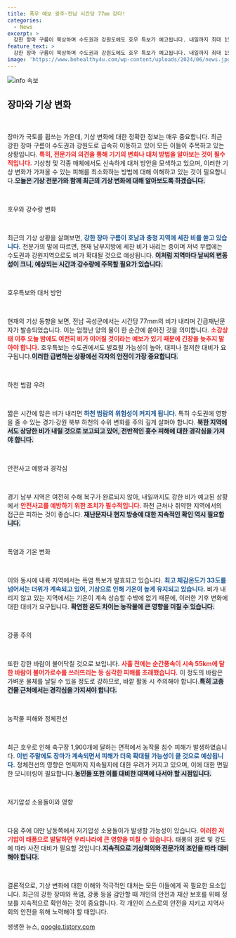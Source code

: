 ```yaml
---
title: 폭우 예보 광주·전남 시간당 77㎜ 강타!
categories:
  - News
excerpt: >
  강한 장마 구름이 북상하며 수도권과 강원도에도 호우 특보가 예고됩니다. 내일까지 최대 150mm 비가 내릴 가능성이 높아 안전사고 예방에 주의가 필요합니다. 폭염과 강풍도 함께하니 대비가 필수! 클릭해서 자세한 기상 상황을 확인하세요!
feature_text: >
  강한 장마 구름이 북상하며 수도권과 강원도에도 호우 특보가 예고됩니다. 내일까지 최대 150mm 비가 내릴 가능성이 높아 안전사고 예방에 주의가 필요합니다. 폭염과 강풍도 함께하니 대비가 필수! 클릭해서 자세한 기상 상황을 확인하세요!
image: 'https://www.behealthy4u.com/wp-content/uploads/2024/06/news.jpg'
---
```


<p><img src="https://www.behealthy4u.com/wp-content/uploads/2024/06/news.jpg" alt="info 속보" /></p>

<h2 data-ke-size="size26">장마와 기상 변화</h2>

<p data-ke-size="size16">&nbsp;</p>

<p>장마가 국토를 휩쓰는 가운데, 기상 변화에 대한 정확한 정보는 매우 중요합니다. 최근 강한 장마 구름이 수도권과 강원도로 급속히 이동하고 있어 모든 이들이 주목하고 있는 상황입니다. <b><span style="color: #ee2323;">특히, 전문가의 의견을 통해 기기의 변화나 대처 방법을 알아보는 것이 필수적입니다.</span></b> 기상청 및 각종 매체에서도 신속하게 대처 방안을 모색하고 있으며, 이러한 기상 변화가 가져올 수 있는 피해를 최소화하는 방법에 대해 이해하고 있는 것이 필요합니다.<b><span style="background-color: #21538527;">오늘은 기상 전문가와 함께 최근의 기상 변화에 대해 알아보도록 하겠습니다.</span></b> </p>

<p data-ke-size="size16">&nbsp;</p>

<p>호우와 강수량 변화</p>

<p data-ke-size="size16">&nbsp;</p>

<p>최근의 기상 상황을 살펴보면, <b><span style="color: #1a5490;">강한 장마 구름이 호남과 충청 지역에 세찬 비를 쏟고 있습니다.</span></b> 전문가의 말에 따르면, 현재 남부지방에 세찬 비가 내리는 중이며 저녁 무렵에는 수도권과 강원지역으로도 비가 확대될 것으로 예상됩니다. <b><span style="background-color: #21538527;">이처럼 지역마다 날씨의 변동성이 크니, 예상되는 시간과 강수량에 주목할 필요가 있습니다.</span></b> </p>

<p data-ke-size="size16">&nbsp;</p>

<p>호우특보와 대처 방안</p>

<p data-ke-size="size16">&nbsp;</p>

<p>현재의 기상 동향을 보면, 전남 곡성군에서는 시간당 77mm의 비가 내리며 긴급재난문자가 발송되었습니다. 이는 엄청난 양의 물이 한 순간에 쏟아진 것을 의미합니다. <b><span style="color: #ee2323;">소강상태 이후 오늘 밤에도 여전히 비가 이어질 것이라는 예보가 있기 때문에 긴장을 늦추지 말아야 합니다.</span></b>  호우특보는 수도권에서도 발효될 가능성이 높아, 대피나 철저한 대비가 요구됩니다.<b><span style="background-color: #21538527;">이러한 급변하는 상황에선 각자의 안전이 가장 중요합니다.</span></b> </p>

<p data-ke-size="size16">&nbsp;</p>

<p>하천 범람 우려</p>

<p data-ke-size="size16">&nbsp;</p>

<p>짧은 시간에 많은 비가 내리면 <b><span style="color: #1a5490;">하천 범람의 위험성이 커지게 됩니다.</span></b> 특히 수도권에 영향을 줄 수 있는 경기·강원 북부 하천의 수위 변화를 주의 깊게 살펴야 합니다. <b><span style="background-color: #21538527;">북한 지역에서도 상당한 비가 내릴 것으로 보고되고 있어, 전반적인 홍수 피해에 대한 경각심을 가져야 합니다.</span></b> </p>

<p data-ke-size="size16">&nbsp;</p>

<p>안전사고 예방과 경각심</p>

<p data-ke-size="size16">&nbsp;</p>

<p>경기 남부 지역은 여전히 수해 복구가 완료되지 않아, 내일까지도 강한 비가 예고된 상황에서 <b><span style="color: #ee2323;">안전사고를 예방하기 위한 조치가 필수적입니다.</span></b> 하천 근처나 취약한 지역에서의 접근은 피하는 것이 좋습니다. <b><span style="background-color: #21538527;">재난문자나 현지 방송에 대한 지속적인 확인 역시 필요합니다.</span></b> </p>

<p data-ke-size="size16">&nbsp;</p>

<p>폭염과 기온 변화</p>

<p data-ke-size="size16">&nbsp;</p>

<p>이와 동시에 내륙 지역에서는 폭염 특보가 발효되고 있습니다. <b><span style="color: #1a5490;">최고 체감온도가 33도를 넘어서는 더위가 계속되고 있어, 기상으로 인해 기온이 높게 유지되고 있습니다.</span></b> 비가 내리지 않고 있는 지역에서는 기온이 계속 상승할 수밖에 없기 때문에, 이러한 기후 변화에 대한 대비가 요구됩니다. <b><span style="background-color: #21538527;">확연한 온도 차이는 농작물에 큰 영향을 미칠 수 있습니다.</span></b> </p>

<p data-ke-size="size16">&nbsp;</p>

<p>강풍 주의</p>

<p data-ke-size="size16">&nbsp;</p>

<p>또한 강한 바람이 불어닥칠 것으로 보입니다. <b><span style="color: #ee2323;">사흘 전에는 순간풍속이 시속 55km에 달한 바람이 불어가로수를 쓰러뜨리는 등 심각한 피해를 초래했습니다.</span></b> 이 정도의 바람은 가벼운 물체를 날릴 수 있을 정도로 강하므로, 바깥 활동 시 주의해야 합니다.<b><span style="background-color: #21538527;">특히 고층 건물 근처에서는 경각심을 가지셔야 합니다.</span></b> </p>

<p data-ke-size="size16">&nbsp;</p>

<p>농작물 피해와 정체전선</p>

<p data-ke-size="size16">&nbsp;</p>

<p>최근 호우로 인해 축구장 1,900개에 달하는 면적에서 농작물 침수 피해가 발생하였습니다. <b><span style="color: #1a5490;">이번 주말에도 장마가 계속되면서 피해가 더욱 확대될 가능성이 클 것으로 예상됩니다.</span></b> 정체전선의 영향은 언제까지 지속될지에 대한 우려가 커지고 있으며, 이에 대한 면밀한 모니터링이 필요합니다.<b><span style="background-color: #21538527;">농민들 또한 이를 대비한 대책에 나서야 할 시점입니다.</span></b> </p>

<p data-ke-size="size16">&nbsp;</p>

<p>저기압성 소용돌이와 영향</p>

<p data-ke-size="size16">&nbsp;</p>

<p>다음 주에 대만 남동쪽에서 저기압성 소용돌이가 발생할 가능성이 있습니다. <b><span style="color: #ee2323;">이러한 저기압이 태풍으로 발달하면 우리나라에 큰 영향을 미칠 수 있습니다.</span></b> 태풍의 경로 및 강도에 따라 사전 대비가 필요할 것입니다.<b><span style="background-color: #21538527;">지속적으로 기상회의와 전문가의 조언을 따라 대비해야 합니다.</span></b> </p>

<p data-ke-size="size16">&nbsp;</p>

<p>결론적으로, 기상 변화에 대한 이해와 적극적인 대처는 모든 이들에게 꼭 필요한 요소입니다. 최근의 강한 장마와 폭염, 강풍 등을 감안할 때 개인의 안전과 재산 보호를 위해 정보를 지속적으로 확인하는 것이 중요합니다. 각 개인이 스스로의 안전을 지키고 지역사회의 안전을 위해 노력해야 할 때입니다.</p>
생생한 뉴스, <a href="https://qoogle.tistory.com" rel="dofollow">qoogle.tistory.com</a>


